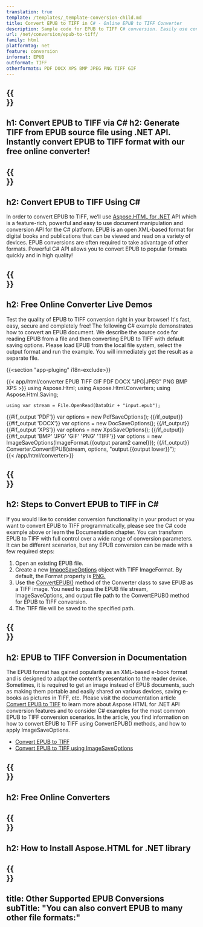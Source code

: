 ```yaml
---
translation: true
template: /templates/_template-conversion-child.md
title: Convert EPUB to TIFF in C# - Online EPUB to TIFF Converter
description: Sample code for EPUB to TIFF C# conversion. Easily use converter API within ASP.NET or any .NET application. Try online EPUB to TIFF Converter for free!
url: /net/conversion/epub-to-tiff/
family: html
platformtag: net
feature: conversion
informat: EPUB
outformat: TIFF
otherformats: PDF DOCX XPS BMP JPEG PNG TIFF GIF
---
```


{{<section banner>}}
---
h1: Convert EPUB to TIFF via C#
h2: Generate TIFF from EPUB source file using .NET API. Instantly convert EPUB to TIFF format with our free online converter!
---

{{<section overview>}}
---
h2: Convert EPUB to TIFF Using C#
---

In order to convert EPUB to TIFF, we’ll use [Aspose.HTML for .NET](https://products.aspose.com/html/{{lang.url-fragment}}net/) API which is a feature-rich, powerful and easy to use document manipulation and conversion API for the C# platform. EPUB is an open XML-based format for digital books and publications that can be viewed and read on a variety of devices. EPUB conversions are often required to take advantage of other formats. Powerful C# API allows you to convert EPUB to popular formats quickly and in high quality!

{{<section demos>}}
---
h2: Free Online Converter Live Demos
---

Test the quality of EPUB to TIFF conversion right in your browser! It's fast, easy, secure and completely free! The following C# example demonstrates how to convert an EPUB document. We describe the source code for reading EPUB from a file and then converting EPUB to TIFF with default saving options. Please load EPUB from the local file system, select the output format and run the example. You will immediately get the result as a separate file.

{{<section "app-pluging" i18n-exclude>}}

{{< app/html/converter EPUB TIFF GIF PDF DOCX "JPG|JPEG" PNG BMP XPS >}}
using Aspose.Html;
using Aspose.Html.Converters;
using Aspose.Html.Saving;

    using var stream = File.OpenRead(DataDir + "input.epub");
{{#if_output 'PDF'}}
    var options = new PdfSaveOptions();
{{/if_output}}
{{#if_output 'DOCX'}}
    var options = new DocSaveOptions();
{{/if_output}}
{{#if_output 'XPS'}}
    var options = new XpsSaveOptions();
{{/if_output}}
{{#if_output 'BMP' 'JPG' 'GIF' 'PNG' 'TIFF'}}
    var options = new ImageSaveOptions(ImageFormat.{{output param2 camel}});
{{/if_output}}
    Converter.ConvertEPUB(stream, options, "output.{{output lower}}");   
{{< /app/html/converter>}}


{{<section steps>}}
---
h2: Steps to Convert EPUB to TIFF in C#
---

If you would like to consider conversion functionality in your product or you want to convert EPUB to TIFF programmatically, please see the C# code example above or learn the Documentation chapter. You can transform EPUB to TIFF with full control over a wide range of conversion parameters. It can be different scenarios, but any EPUB conversion can be made with a few required steps:

1.  Open an existing EPUB file.
1.  Create a new [ImageSaveOptions](https://reference.aspose.com/html/net/aspose.html.saving/imagesaveoptions/) object with TIFF ImageFormat. By default, the Format property is [PNG.](https://reference.aspose.com/html/net/aspose.html.rendering.image/imageformat/)
1.  Use the [ConvertEPUB()](https://reference.aspose.com/html/net/aspose.html.converters/converter/convertepub/#convertepub_27) method of the Converter class to save EPUB as a TIFF image. You need to pass the EPUB file stream, ImageSaveOptions, and output file path to the ConvertEPUB() method for EPUB to TIFF conversion.
1.  The TIFF file will be saved to the specified path.


{{<section documentation>}}
---
h2: EPUB to TIFF Conversion in Documentation
---

The EPUB format has gained popularity as an XML-based e-book format and is designed to adapt the content’s presentation to the reader device. Sometimes, it is required to get an image instead of EPUB documents, such as making them portable and easily shared on various devices, saving e-books as pictures in TIFF, etc. Please visit the documentation article [Convert EPUB to TIFF](https://docs.aspose.com/html/net/converting-between-formats/epub-to-tiff/) to learn more about Aspose.HTML for .NET API conversion features and to consider C# examples for the most common EPUB to TIFF conversion scenarios. In the article, you find information on how to convert EPUB to TIFF using ConvertEPUB() methods, and how to apply ImageSaveOptions.

  - <a href="https://docs.aspose.com/html/net/converting-between-formats/epub-to-tiff/#convert-epub-to-tiff" target="_blank">Convert EPUB to TIFF</a>
  - <a href="https://docs.aspose.com/html/net/converting-between-formats/epub-to-tiff/#convert-epub-to-tiff-using-imagesaveoptions" target="_blank">Convert EPUB to TIFF using ImageSaveOptions</a>  

{{<section online-converters>}}
---
h2: Free Online Converters
---

{{<section get-started>}}
---
h2: How to Install Aspose.HTML for .NET library
---

{{<section other-conversions>}}
---
title: Other Supported EPUB Conversions
subTitle: "You can also convert EPUB to many other file formats:"
---